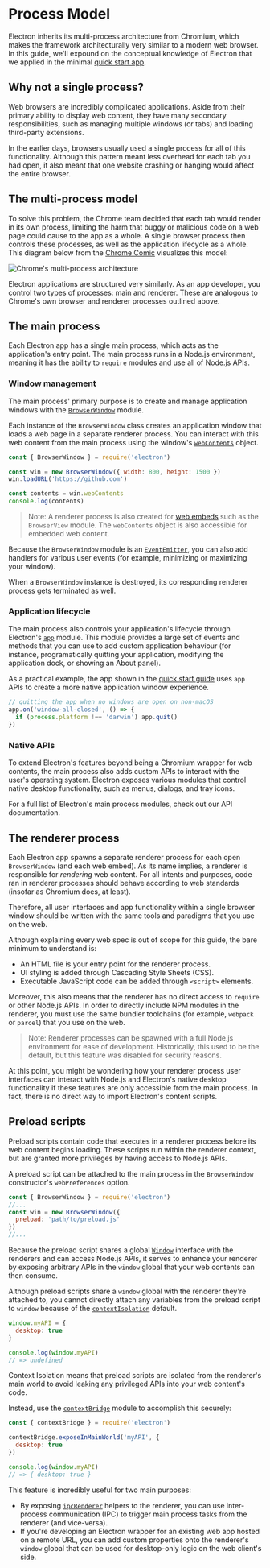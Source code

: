 # Process Model

Electron inherits its multi-process architecture from Chromium, which makes the framework
architecturally very similar to a modern web browser. In this guide, we'll expound on
the conceptual knowledge of Electron that we applied in the minimal [quick start app][].

[quick start app]: ./quick-start.md

## Why not a single process?

Web browsers are incredibly complicated applications. Aside from their primary ability
to display web content, they have many secondary responsibilities,
such as managing multiple windows (or tabs) and loading third-party extensions.

In the earlier days, browsers usually used a single process for all of this
functionality. Although this pattern meant less overhead for each tab you had open,
it also meant that one website crashing or hanging would affect the entire browser.

## The multi-process model

To solve this problem, the Chrome team decided that each tab would render in its own
process, limiting the harm that buggy or malicious code on a web page could cause to
the app as a whole. A single browser process then controls these processes, as well
as the application lifecycle as a whole. This diagram below from the [Chrome Comic]
visualizes this model:

![Chrome's multi-process architecture](../images/chrome-processes.png)

Electron applications are structured very similarly. As an app developer, you control
two types of processes: main and renderer. These are analogous to Chrome's own browser
and renderer processes outlined above.

[Chrome Comic]: https://www.google.com/googlebooks/chrome/

## The main process

Each Electron app has a single main process, which acts as the application's entry
point. The main process runs in a Node.js environment, meaning it has the ability
to `require` modules and use all of Node.js APIs.

### Window management

The main process' primary purpose is to create and manage application windows with the
[`BrowserWindow`][browser-window] module.

Each instance of the `BrowserWindow` class creates an application window that loads
a web page in a separate renderer process. You can interact with this web content
from the main process using the window's [`webContents`][web-contents] object.

```js title='main.js'
const { BrowserWindow } = require('electron')

const win = new BrowserWindow({ width: 800, height: 1500 })
win.loadURL('https://github.com')

const contents = win.webContents
console.log(contents)
```

> Note: A renderer process is also created for [web embeds][web-embed] such as the
> `BrowserView` module. The `webContents` object is also accessible for embedded
> web content.

Because the `BrowserWindow` module is an [`EventEmitter`][event-emitter], you can also
add handlers for various user events (for example, minimizing or maximizing your window).

When a `BrowserWindow` instance is destroyed, its corresponding renderer process gets
terminated as well.

[browser-window]: ../api/browser-window.md
[web-embed]: ./web-embeds.md
[web-contents]: ../api/web-contents.md
[event-emitter]: https://nodejs.org/api/events.html#events_class_eventemitter

### Application lifecycle

The main process also controls your application's lifecycle through Electron's
[`app`][app] module. This module provides a large set of events and methods
that you can use to add custom application behaviour (for instance, programatically
quitting your application, modifying the application dock, or showing an About panel).

As a practical example, the app shown in the [quick start guide][quick-start-lifecycle]
uses `app` APIs to create a more native application window experience.

```js title='main.js'
// quitting the app when no windows are open on non-macOS
app.on('window-all-closed', () => {
  if (process.platform !== 'darwin') app.quit()
})
```

[app]: ../api/app.md
[quick-start-lifecycle]: ./quick-start.md#manage-your-windows-lifecycle

### Native APIs

To extend Electron's features beyond being a Chromium wrapper for web contents, the
main process also adds custom APIs to interact with the user's operating system.
Electron exposes various modules that control native desktop functionality, such
as menus, dialogs, and tray icons.

For a full list of Electron's main process modules, check out our API documentation.

## The renderer process

Each Electron app spawns a separate renderer process for each open `BrowserWindow`
(and each web embed). As its name implies, a renderer is responsible for
*rendering* web content. For all intents and purposes, code ran in renderer processes
should behave according to web standards (insofar as Chromium does, at least).

Therefore, all user interfaces and app functionality within a single browser
window should be written with the same tools and paradigms that you use on the
web.

Although explaining every web spec is out of scope for this guide, the bare minimum
to understand is:

* An HTML file is your entry point for the renderer process.
* UI styling is added through Cascading Style Sheets (CSS).
* Executable JavaScript code can be added through `<script>` elements.

Moreover, this also means that the renderer has no direct access to `require`
or other Node.js APIs. In order to directly include NPM modules in the renderer,
you must use the same bundler toolchains (for example, `webpack` or `parcel`) that you
use on the web.

> Note: Renderer processes can be spawned with a full Node.js environment for ease of
> development. Historically, this used to be the default, but this feature was disabled
> for security reasons.

At this point, you might be wondering how your renderer process user interfaces
can interact with Node.js and Electron's native desktop functionality if these
features are only accessible from the main process. In fact, there is no direct
way to import Electron's content scripts.

## Preload scripts

<!-- Note: This guide doesn't take sandboxing into account, which might fundamentally 
change the statements here. -->
Preload scripts contain code that executes in a renderer process before its web content
begins loading. These scripts run within the renderer context, but are granted more
privileges by having access to Node.js APIs.

A preload script can be attached to the main process in the `BrowserWindow` constructor's
`webPreferences` option.

```js title='main.js'
const { BrowserWindow } = require('electron')
//...
const win = new BrowserWindow({
  preload: 'path/to/preload.js'
})
//...
```

Because the preload script shares a global [`Window`][window-mdn] interface with the
renderers and can access Node.js APIs, it serves to enhance your renderer by exposing
arbitrary APIs in the `window` global that your web contents can then consume.

Although preload scripts share a `window` global with the renderer they're attached to,
you cannot directly attach any variables from the preload script to `window` because of
the [`contextIsolation`][context-isolation] default.

```js title='preload.js'
window.myAPI = {
  desktop: true
}
```

```js title='renderer.js'
console.log(window.myAPI)
// => undefined
```

Context Isolation means that preload scripts are isolated from the renderer's main world
to avoid leaking any privileged APIs into your web content's code.

Instead, use the [`contextBridge`][context-bridge] module to accomplish this
securely:

```js title='preload.js'
const { contextBridge } = require('electron')

contextBridge.exposeInMainWorld('myAPI', {
  desktop: true
})
```

```js title='renderer.js'
console.log(window.myAPI)
// => { desktop: true }
```

This feature is incredibly useful for two main purposes:

* By exposing [`ipcRenderer`][ipcRenderer] helpers to the renderer, you can use
  inter-process communication (IPC) to trigger main process tasks from the
  renderer (and vice-versa).
* If you're developing an Electron wrapper for an existing web app hosted on a remote
  URL, you can add custom properties onto the renderer's `window` global that can
  be used for desktop-only logic on the web client's side.

[window-mdn]: https://developer.mozilla.org/en-US/docs/Web/API/Window
[context-isolation]: ./context-isolation.md
[context-bridge]: ../api/context-bridge.md
[ipcRenderer]: ../api/ipc-renderer.md
